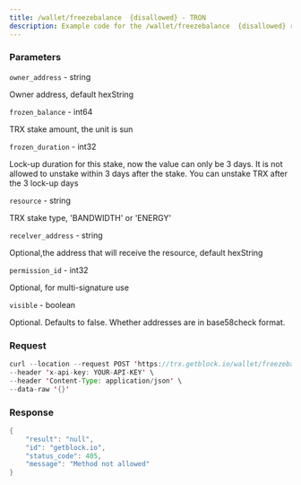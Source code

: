 ```yaml
---
title: /wallet/freezebalance  {disallowed} - TRON
description: Example code for the /wallet/freezebalance  {disallowed} rest method. Сomplete guide on how to use /wallet/freezebalance  {disallowed} rest in GetBlock.io Web3 documentation.
---
```


### Parameters


`owner_address` - string

Owner address, default hexString

`frozen_balance` - int64

TRX stake amount, the unit is sun

`frozen_duration` - int32

Lock-up duration for this stake, now the value can only be 3 days. It is
not allowed to unstake within 3 days after the stake. You can unstake
TRX after the 3 lock-up days

`resource` - string

TRX stake type, 'BANDWIDTH' or 'ENERGY'

`recelver_address` - string

Optional,the address that will receive the resource, default hexString

`permission_id` - int32

Optional, for multi-signature use

`visible` - boolean

Optional. Defaults to false. Whether addresses are in base58check
format.

### Request

``` java
curl --location --request POST 'https://trx.getblock.io/wallet/freezebalance' \
--header 'x-api-key: YOUR-API-KEY' \
--header 'Content-Type: application/json' \
--data-raw '{}'
```

###  Response

``` java
{
    "result": "null",
    "id": "getblock.io",
    "status_code": 405,
    "message": "Method not allowed"
}
```

